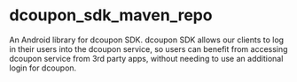 # dcoupon_sdk_maven_repo

An Android library for dcoupon SDK. dcoupon SDK allows our clients to log in their users into the dcoupon service, so users can benefit from accessing dcoupon service from 3rd party apps, without needing to use an additional login for dcoupon.